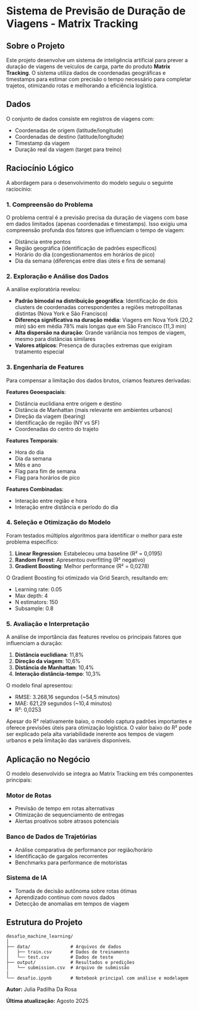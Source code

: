 # Sistema de Previsão de Duração de Viagens - Matrix Tracking 

## Sobre o Projeto

Este projeto desenvolve um sistema de inteligência artificial para prever a duração de viagens de veículos de carga, parte do produto **Matrix Tracking**. O sistema utiliza dados de coordenadas geográficas e timestamps para estimar com precisão o tempo necessário para completar trajetos, otimizando rotas e melhorando a eficiência logística.

##  Dados

O conjunto de dados consiste em registros de viagens com:
- Coordenadas de origem (latitude/longitude)
- Coordenadas de destino (latitude/longitude)
- Timestamp da viagem
- Duração real da viagem (target para treino)

##  Raciocínio Lógico

A abordagem para o desenvolvimento do modelo seguiu o seguinte raciocínio:

### 1. Compreensão do Problema

O problema central é a previsão precisa da duração de viagens com base em dados limitados (apenas coordenadas e timestamps). Isso exigiu uma compreensão profunda dos fatores que influenciam o tempo de viagem:
- Distância entre pontos
- Região geográfica (identificação de padrões específicos)
- Horário do dia (congestionamentos em horários de pico)
- Dia da semana (diferenças entre dias úteis e fins de semana)

### 2. Exploração e Análise dos Dados

A análise exploratória revelou:

- **Padrão bimodal na distribuição geográfica**: Identificação de dois clusters de coordenadas correspondentes a regiões metropolitanas distintas (Nova York e São Francisco)
- **Diferença significativa na duração média**: Viagens em Nova York (20,2 min) são em média 78% mais longas que em São Francisco (11,3 min)
- **Alta dispersão na duração**: Grande variância nos tempos de viagem, mesmo para distâncias similares
- **Valores atípicos**: Presença de durações extremas que exigiram tratamento especial

### 3. Engenharia de Features

Para compensar a limitação dos dados brutos, criamos features derivadas:

**Features Geoespaciais**:
- Distância euclidiana entre origem e destino
- Distância de Manhattan (mais relevante em ambientes urbanos)
- Direção da viagem (bearing)
- Identificação de região (NY vs SF)
- Coordenadas do centro do trajeto

**Features Temporais**:
- Hora do dia
- Dia da semana
- Mês e ano
- Flag para fim de semana
- Flag para horários de pico

**Features Combinadas**:
- Interação entre região e hora
- Interação entre distância e período do dia

### 4. Seleção e Otimização do Modelo

Foram testados múltiplos algoritmos para identificar o melhor para este problema específico:

1. **Linear Regression**: Estabeleceu uma baseline (R² = 0,0195)
2. **Random Forest**: Apresentou overfitting (R² negativo)
3. **Gradient Boosting**: Melhor performance (R² = 0,0278)

O Gradient Boosting foi otimizado via Grid Search, resultando em:
- Learning rate: 0.05
- Max depth: 4
- N estimators: 150
- Subsample: 0.8

### 5. Avaliação e Interpretação

A análise de importância das features revelou os principais fatores que influenciam a duração:
1. **Distância euclidiana**: 11,8%
2. **Direção da viagem**: 10,6%
3. **Distância de Manhattan**: 10,4%
4. **Interação distância-tempo**: 10,3%

O modelo final apresentou:
- RMSE: 3.268,16 segundos (~54,5 minutos)
- MAE: 621,29 segundos (~10,4 minutos)
- R²: 0,0253

Apesar do R² relativamente baixo, o modelo captura padrões importantes e oferece previsões úteis para otimização logística. O valor baixo do R² pode ser explicado pela alta variabilidade inerente aos tempos de viagem urbanos e pela limitação das variáveis disponíveis.

##  Aplicação no Negócio

O modelo desenvolvido se integra ao Matrix Tracking em três componentes principais:

###  Motor de Rotas
- Previsão de tempo em rotas alternativas
- Otimização de sequenciamento de entregas
- Alertas proativos sobre atrasos potenciais

###  Banco de Dados de Trajetórias
- Análise comparativa de performance por região/horário
- Identificação de gargalos recorrentes
- Benchmarks para performance de motoristas

###  Sistema de IA
- Tomada de decisão autônoma sobre rotas ótimas
- Aprendizado contínuo com novos dados
- Detecção de anomalias em tempos de viagem

##  Estrutura do Projeto

```
desafio_machine_learning/
│
├── data/               # Arquivos de dados
│   ├── train.csv       # Dados de treinamento
│   └── test.csv        # Dados de teste
├── output/             # Resultados e predições
│   └── submission.csv  # Arquivo de submissão
|
└── desafio.ipynb       # Notebook principal com análise e modelagem
```


**Autor:** Julia Padilha Da Rosa

**Última atualização:** Agosto 2025
